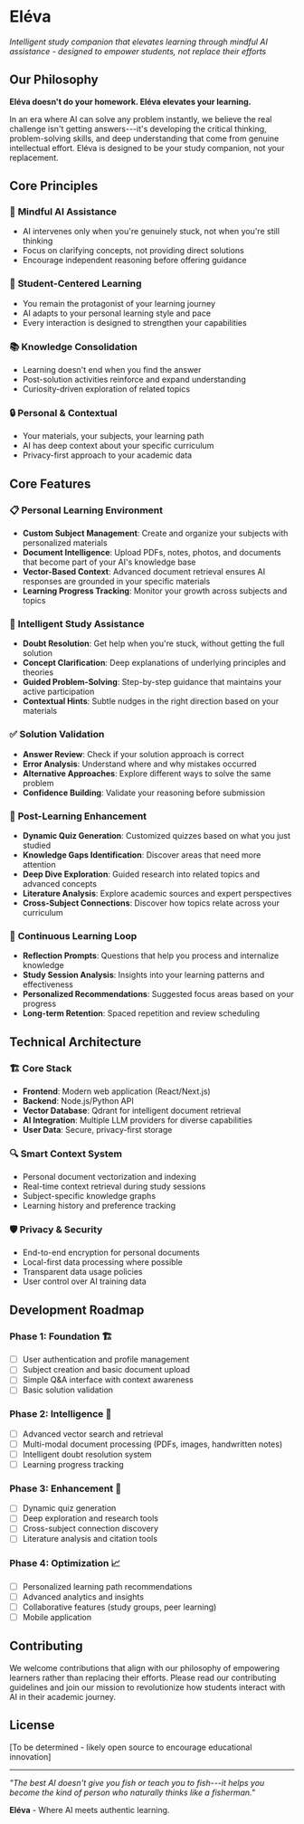 Eléva 
========

*Intelligent study companion that elevates learning through mindful AI assistance - designed to empower students, not replace their efforts*

Our Philosophy
--------------

**Eléva doesn't do your homework. Eléva elevates your learning.**

In an era where AI can solve any problem instantly, we believe the real challenge isn't getting answers---it's developing the critical thinking, problem-solving skills, and deep understanding that come from genuine intellectual effort. Eléva is designed to be your study companion, not your replacement.

Core Principles
---------------

### 🧠 **Mindful AI Assistance**

-   AI intervenes only when you're genuinely stuck, not when you're still thinking
-   Focus on clarifying concepts, not providing direct solutions
-   Encourage independent reasoning before offering guidance

### 🎯 **Student-Centered Learning**

-   You remain the protagonist of your learning journey
-   AI adapts to your personal learning style and pace
-   Every interaction is designed to strengthen your capabilities

### 📚 **Knowledge Consolidation**

-   Learning doesn't end when you find the answer
-   Post-solution activities reinforce and expand understanding
-   Curiosity-driven exploration of related topics

### 🔒 **Personal & Contextual**

-   Your materials, your subjects, your learning path
-   AI has deep context about your specific curriculum
-   Privacy-first approach to your academic data

Core Features
-------------

### 📋 **Personal Learning Environment**

-   **Custom Subject Management**: Create and organize your subjects with personalized materials
-   **Document Intelligence**: Upload PDFs, notes, photos, and documents that become part of your AI's knowledge base
-   **Vector-Based Context**: Advanced document retrieval ensures AI responses are grounded in your specific materials
-   **Learning Progress Tracking**: Monitor your growth across subjects and topics

### 🤔 **Intelligent Study Assistance**

-   **Doubt Resolution**: Get help when you're stuck, without getting the full solution
-   **Concept Clarification**: Deep explanations of underlying principles and theories
-   **Guided Problem-Solving**: Step-by-step guidance that maintains your active participation
-   **Contextual Hints**: Subtle nudges in the right direction based on your materials

### ✅ **Solution Validation**

-   **Answer Review**: Check if your solution approach is correct
-   **Error Analysis**: Understand where and why mistakes occurred
-   **Alternative Approaches**: Explore different ways to solve the same problem
-   **Confidence Building**: Validate your reasoning before submission

### 🚀 **Post-Learning Enhancement**

-   **Dynamic Quiz Generation**: Customized quizzes based on what you just studied
-   **Knowledge Gaps Identification**: Discover areas that need more attention
-   **Deep Dive Exploration**: Guided research into related topics and advanced concepts
-   **Literature Analysis**: Explore academic sources and expert perspectives
-   **Cross-Subject Connections**: Discover how topics relate across your curriculum

### 🔄 **Continuous Learning Loop**

-   **Reflection Prompts**: Questions that help you process and internalize knowledge
-   **Study Session Analysis**: Insights into your learning patterns and effectiveness
-   **Personalized Recommendations**: Suggested focus areas based on your progress
-   **Long-term Retention**: Spaced repetition and review scheduling

Technical Architecture
----------------------

### 🏗️ **Core Stack**

-   **Frontend**: Modern web application (React/Next.js)
-   **Backend**: Node.js/Python API
-   **Vector Database**: Qdrant for intelligent document retrieval
-   **AI Integration**: Multiple LLM providers for diverse capabilities
-   **User Data**: Secure, privacy-first storage

### 🔍 **Smart Context System**

-   Personal document vectorization and indexing
-   Real-time context retrieval during study sessions
-   Subject-specific knowledge graphs
-   Learning history and preference tracking

### 🛡️ **Privacy & Security**

-   End-to-end encryption for personal documents
-   Local-first data processing where possible
-   Transparent data usage policies
-   User control over AI training data

Development Roadmap
-------------------

### Phase 1: Foundation 🏗️

-   [ ] User authentication and profile management
-   [ ] Subject creation and basic document upload
-   [ ] Simple Q&A interface with context awareness
-   [ ] Basic solution validation

### Phase 2: Intelligence 🧠

-   [ ] Advanced vector search and retrieval
-   [ ] Multi-modal document processing (PDFs, images, handwritten notes)
-   [ ] Intelligent doubt resolution system
-   [ ] Learning progress tracking

### Phase 3: Enhancement 🚀

-   [ ] Dynamic quiz generation
-   [ ] Deep exploration and research tools
-   [ ] Cross-subject connection discovery
-   [ ] Literature analysis and citation tools

### Phase 4: Optimization 📈

-   [ ] Personalized learning path recommendations
-   [ ] Advanced analytics and insights
-   [ ] Collaborative features (study groups, peer learning)
-   [ ] Mobile application

Contributing
------------

We welcome contributions that align with our philosophy of empowering learners rather than replacing their efforts. Please read our contributing guidelines and join our mission to revolutionize how students interact with AI in their academic journey.

License
-------

[To be determined - likely open source to encourage educational innovation]

* * * * *

*"The best AI doesn't give you fish or teach you to fish---it helps you become the kind of person who naturally thinks like a fisherman."*

**Eléva** - Where AI meets authentic learning.